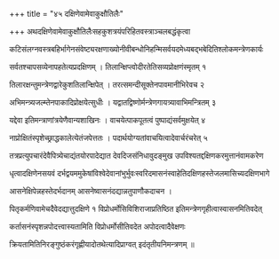 +++
title = "४५ दक्षिणेवामेवाकुक्षौतिलैः"

+++
अथदक्षिणेवामेवाकुक्षौतिलैःसहकुशत्रयंपरिहितवस्त्राञ्चलबद्धंकृत्वा

कटिसंलग्नवस्त्रबहिर्भागेनसंवेष्ट्यरक्षणाख्योनीवीबन्धोनिहन्मिसर्वयदमेध्यबद्भबेदितिश्लोकमन्त्रेणकार्यः

सर्वतश्चापसव्येनापहतेत्यप्रदक्षिणम् । तिलान्क्षिप्त्वोदीरतेतिसव्यप्रोक्षणंस्मृतम् १

तिलारक्षन्तुमन्त्रेणद्वारेकुशतिलान्क्षिपेत् । तरत्समन्दीसूक्तेनपावमानीभिरेवच २

अभिमन्त्र्यजल्म्तेनपाकादिप्रोक्षयेत्सुधीः । यद्वातद्विष्णोर्मन्त्रेणगायत्र्यावाभिमन्त्रितम् ३

यद्देवा इतिमन्त्राणांत्रयेणैवान्यशाखिनः । वाचयेत्पाकपूतत्वं पुष्पाद्यंसर्वमुक्षयेत् ४

नाप्रोक्षितंस्पृशेच्छ्राद्धकालेत्येतंजपेत्ततः । पदार्थयोग्यतांवाचयित्वादेवार्चरंचरेत् ५

तत्रप्रत्युपचारंदेवैपित्र्येचाद्यंतयोरपादेद्यात देवदिजसंनिधावुदङ्मुख उपविश्यतद्दक्षिणकरमुत्तानंवामकरेण

धृत्वादक्षिणेनसयवं दर्भद्वयममुकेषांविश्वेदेवानांभुर्भुवःस्वरिदमासनंस्वाहेतिदक्षिणहस्तेजलमासिच्यदक्षिणभागे

आसनेक्षिपेन्नहस्तेदर्भदानम् आसनेष्वासनंदद्यान्नतुपाणौकदाचन ।

पितृकर्मणिवामेचदैवेदद्यात्तुदक्षिणे १ विप्रोधर्मोसिविशिराजाप्रतिष्ठित इतिमन्त्रेणगृहीत्वास्वासनमितिवदेत्

कर्तासनंस्पृशन्नपोदत्त्वास्यतामिति विप्रोधर्मोसीतिवदेत अपोदत्वादैवेक्षणः

क्रियतामितिनिरङ्गुष्ठंकरंगृह्णीयादोतथेत्यादिप्राग्वत् इदंतृतीयनिमन्त्रणम् ॥
